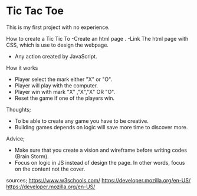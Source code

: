 # Tic Tac Toe

This is my first project with no experience.

How to create a Tic Tic To
-Create an html page .
-Link The html page with CSS, which is use to design the webpage.
- Any action created by JavaScript.

How it works

- Player select the mark either "X" or "O".
- Player will play with the computer.
- Player win with mark   "X" ,"X","X" OR "O".
-  Reset  the game if one of the  players win.

Thoughts;
- To be able to create any game you have to be creative. 
- Building games depends on logic will save more time to discover more.

Advice;
- Make sure that you create a vision and wireframe before writing codes (Brain Storm).
- Focus on logic in JS instead of design the page. In other words, focus on the content not the cover.

sources;
https://www.w3schools.com/
https://developer.mozilla.org/en-US/
https://developer.mozilla.org/en-US/

